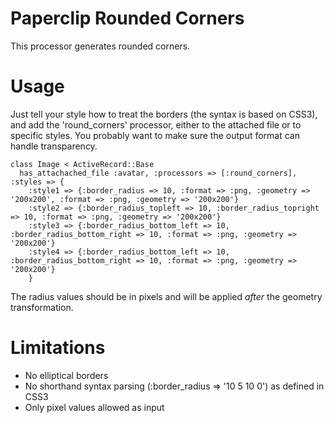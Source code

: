 Paperclip Rounded Corners
=============

This processor generates rounded corners.


Usage
=============
Just tell your style how to treat the borders (the syntax is based on CSS3), and add 
the 'round_corners' processor, either to the attached file or to specific styles. 
You probably want to make sure the output format can handle transparency.

    class Image < ActiveRecord::Base
      has_attachached_file :avatar, :processors => [:round_corners], :styles => {
        :style1 => {:border_radius => 10, :format => :png, :geometry => '200x200', :format => :png, :geometry => '200x200'}
        :style2 => {:border_radius_topleft => 10, :border_radius_topright => 10, :format => :png, :geometry => '200x200'}
        :style3 => {:border_radius_bottom_left => 10, :border_radius_bottom_right => 10, :format => :png, :geometry => '200x200'}
        :style4 => {:border_radius_bottom_left => 10, :border_radius_bottom_right => 10, :format => :png, :geometry => '200x200'}    
        }

The radius values should be in pixels and will be applied _after_ the geometry transformation.


Limitations
=============
* No elliptical borders
* No shorthand syntax parsing (:border_radius => '10 5 10 0') as defined in CSS3
* Only pixel values allowed as input
